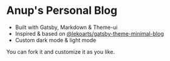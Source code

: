 # Anup's Personal Blog

- Built with Gatsby, Markdown & Theme-ui
- Inspired & based on [@lekoarts/gatsby-theme-minimal-blog](https://github.com/LekoArts/gatsby-themes/tree/master/themes/gatsby-theme-minimal-blog)
- Custom dark mode & light mode 

You can fork it and customize it as you like.
